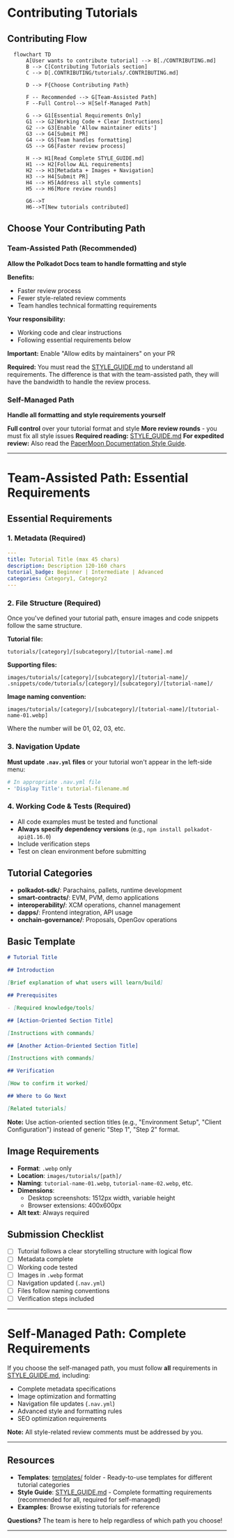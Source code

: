 # Contributing Tutorials

## Contributing Flow

```mermaid
  flowchart TD
      A[User wants to contribute tutorial] --> B[./CONTRIBUTING.md]
      B --> C[Contributing Tutorials section]
      C --> D[.CONTRIBUTING/tutorials/.CONTRIBUTING.md]
      
      D --> F{Choose Contributing Path}
      
      F -- Recommended --> G[Team-Assisted Path]
      F --Full Control--> H[Self-Managed Path]
      
      G --> G1[Essential Requirements Only]
      G1 --> G2[Working Code + Clear Instructions]
      G2 --> G3[Enable 'Allow maintainer edits']
      G3 --> G4[Submit PR]
      G4 --> G5[Team handles formatting]
      G5 --> G6[Faster review process]
      
      H --> H1[Read Complete STYLE_GUIDE.md]
      H1 --> H2[Follow ALL requirements]
      H2 --> H3[Metadata + Images + Navigation]
      H3 --> H4[Submit PR]
      H4 --> H5[Address all style comments]
      H5 --> H6[More review rounds]
      
      G6-->T
      H6-->T[New tutorials contributed]
```

## Choose Your Contributing Path

### Team-Assisted Path (Recommended)

**Allow the Polkadot Docs team to handle formatting and style**

 **Benefits:**

- Faster review process
- Fewer style-related review comments
- Team handles technical formatting requirements

 **Your responsibility:**

- Working code and clear instructions
- Following essential requirements below

 **Important:** Enable "Allow edits by maintainers" on your PR

**Required:** You must read the [STYLE_GUIDE.md](STYLE_GUIDE.md) to understand all requirements. The difference is that with the team-assisted path, they will have the bandwidth to handle the review process.

### Self-Managed Path

**Handle all formatting and style requirements yourself**

 **Full control** over your tutorial format and style
 **More review rounds** - you must fix all style issues
 **Required reading:** [STYLE_GUIDE.md](STYLE_GUIDE.md)
 **For expedited review:** Also read the [PaperMoon Documentation Style Guide](https://github.com/papermoonio/documentation-style-guide).


---

# Team-Assisted Path: Essential Requirements

## Essential Requirements

### 1. Metadata (Required)

```yaml
---
title: Tutorial Title (max 45 chars)
description: Description 120-160 chars
tutorial_badge: Beginner | Intermediate | Advanced
categories: Category1, Category2
---
```

### 2. File Structure (Required)

Once you've defined your tutorial path, ensure images and code snippets follow the same structure.

**Tutorial file:**

```
tutorials/[category]/[subcategory]/[tutorial-name].md
```

**Supporting files:**

```
images/tutorials/[category]/[subcategory]/[tutorial-name]/
.snippets/code/tutorials/[category]/[subcategory]/[tutorial-name]/
```

**Image naming convention:**

```
images/tutorials/[category]/[subcategory]/[tutorial-name]/[tutorial-name-01.webp]
```

Where the number will be 01, 02, 03, etc.

### 3. Navigation Update

**Must update `.nav.yml` files** or your tutorial won't appear in the left-side menu:

```yaml
# In appropriate .nav.yml file
- 'Display Title': tutorial-filename.md
```

### 4. Working Code & Tests (Required)

- All code examples must be tested and functional
- **Always specify dependency versions** (e.g., `npm install polkadot-api@1.16.0`)
- Include verification steps
- Test on clean environment before submitting

## Tutorial Categories

- **polkadot-sdk/**: Parachains, pallets, runtime development
- **smart-contracts/**: EVM, PVM, demo applications  
- **interoperability/**: XCM operations, channel management
- **dapps/**: Frontend integration, API usage
- **onchain-governance/**: Proposals, OpenGov operations

## Basic Template

```markdown
# Tutorial Title

## Introduction

[Brief explanation of what users will learn/build]

## Prerequisites

- [Required knowledge/tools]

## [Action-Oriented Section Title]

[Instructions with commands]

## [Another Action-Oriented Section Title]

[Instructions with commands]

## Verification

[How to confirm it worked]

## Where to Go Next

[Related tutorials]
```

**Note:** Use action-oriented section titles (e.g., "Environment Setup", "Client Configuration") instead of generic "Step 1", "Step 2" format.

## Image Requirements

- **Format**: `.webp` only  
- **Location**: `images/tutorials/[path]/`
- **Naming**: `tutorial-name-01.webp`, `tutorial-name-02.webp`, etc.
- **Dimensions**: 
  - Desktop screenshots: 1512px width, variable height
  - Browser extensions: 400x600px  
- **Alt text**: Always required

## Submission Checklist

- [ ] Tutorial follows a clear storytelling structure with logical flow
- [ ] Metadata complete
- [ ] Working code tested
- [ ] Images in `.webp` format
- [ ] Navigation updated (`.nav.yml`)
- [ ] Files follow naming conventions
- [ ] Verification steps included

---

# Self-Managed Path: Complete Requirements

If you choose the self-managed path, you must follow **all** requirements in [STYLE_GUIDE.md](STYLE_GUIDE.md), including:

- Complete metadata specifications
- Image optimization and formatting
- Navigation file updates (`.nav.yml`)
- Advanced style and formatting rules
- SEO optimization requirements

**Note:** All style-related review comments must be addressed by you.

---

## Resources

- **Templates**: [templates/](templates/) folder - Ready-to-use templates for different tutorial categories
- **Style Guide**: [STYLE_GUIDE.md](STYLE_GUIDE.md) - Complete formatting requirements (recommended for all, required for self-managed)
- **Examples**: Browse existing tutorials for reference

**Questions?** The team is here to help regardless of which path you choose!

---
